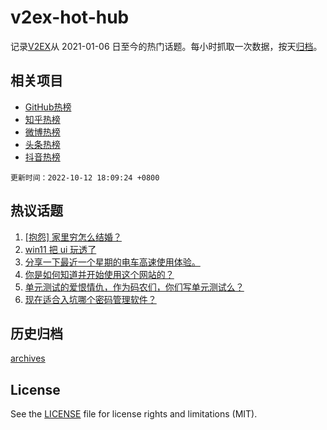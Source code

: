 # v2ex-hot-hub

 记录[V2EX](https://www.v2ex.com/)从 2021-01-06 日至今的热门话题。每小时抓取一次数据，按天[归档](archives)。
 
 ## 相关项目

- [GitHub热榜](https://github.com/lonnyzhang423/github-hot-hub)
- [知乎热榜](https://github.com/lonnyzhang423/zhihu-hot-hub)
- [微博热榜](https://github.com/lonnyzhang423/weibo-hot-hub)
- [头条热榜](https://github.com/lonnyzhang423/toutiao-hot-hub)
- [抖音热榜](https://github.com/lonnyzhang423/douyin-hot-hub)


 `更新时间：2022-10-12 18:09:24 +0800`

## 热议话题

1. [[抱怨] 家里穷怎么结婚？](https://www.v2ex.com/t/886397)
1. [win11 把 ui 玩透了](https://www.v2ex.com/t/886216)
1. [分享一下最近一个星期的电车高速使用体验。](https://www.v2ex.com/t/886284)
1. [你是如何知道并开始使用这个网站的？](https://www.v2ex.com/t/886237)
1. [单元测试的爱恨情仇，作为码农们，你们写单元测试么？](https://www.v2ex.com/t/886162)
1. [现在适合入坑哪个密码管理软件？](https://www.v2ex.com/t/886306)

## 历史归档

[archives](archives)

## License

See the [LICENSE](LICENSE) file for license rights and limitations (MIT).
